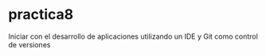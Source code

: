 # practica8
Iniciar con el desarrollo de aplicaciones utilizando un IDE y Git como control de versiones

